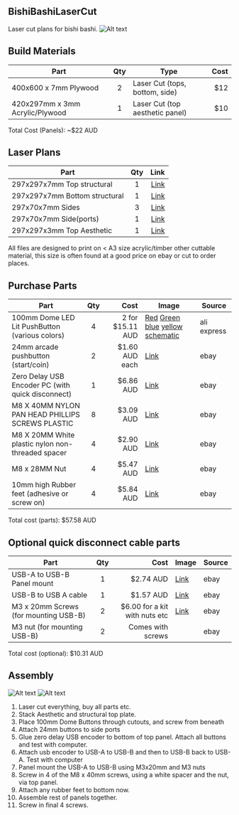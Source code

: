 
## BishiBashiLaserCut
Laser cut plans for bishi bashi.
![Alt text](../master/images/bishibashi.png?raw=true "BishiBashi Panel")

## Build Materials

| Part                              | Qty | Type                                | Cost   | 
| ----------------                  |:---:| ---------------                     | ------:| 
| 400x600 x 7mm Plywood             | 2   | Laser Cut (tops, bottom, side)      |    $12 | 
| 420x297mm x 3mm Acrylic/Plywood   | 1   | Laser Cut (top aesthetic panel)     |    $10 |

Total Cost (Panels): ~$22 AUD

## Laser Plans
| Part                          | Qty |  Link                                         |
| ---------------               |:---:| -----:                                        |
| 297x297x7mm Top structural    | 1   | [Link](../master/Lasercut/top-structural.svg) |
| 297x297x7mm Bottom structural | 1   | [Link](../master/Lasercut/bottom.svg)         |
| 297x70x7mm Sides              | 3   | [Link](../master/Lasercut/side.svg)           |
| 297x70x7mm Side(ports)        | 1   | [Link](../master/Lasercut/side-ports.svg)     | 
| 297x297x3mm Top Aesthetic     | 1   | [Link](../master/Lasercut/top-aesthetic.svg)  |

All files are designed to print on < A3 size acrylic/timber other cuttable material, this size is often found at a good price on ebay or cut to order places. 


## Purchase Parts

| Part                                              | Qty | Cost          | Image                                              | Source |
| --------------------------                        |:---:| ------:       | -----                                              | -------|
| 100mm Dome LED Lit PushButton (various colors)    | 4   | 2 for $15.11 AUD   |  [Red](../master/images/red.jpg) [Green](../master/images/green.jpg) [blue](../master/images/blue.jpg) [yellow](../master/images/yellow.jpg) [schematic](../master/images/buttonplan.jpg)     | ali express   |
| 24mm arcade pushbutton (start/coin)               | 2   | $1.60 AUD each|  [Link](../master/images/startButton.jpg)          | ebay   |
| Zero Delay USB Encoder PC  (with quick disconnect)| 1   | $6.86 AUD     |  [Link](../master/images/usbencoder.jpg)           | ebay   |
| M8 X 40MM NYLON PAN HEAD PHILLIPS SCREWS PLASTIC  | 8   | $3.09 AUD     |  [Link](../master/images/panhead.jpg)              | ebay   |
| M8 X 20MM White plastic nylon non-threaded spacer | 4   | $2.90 AUD     |  [Link](../master/images/spacer.jpg)               | ebay   |
| M8 x 28MM Nut                                     | 4   | $5.47 AUD     |  [Link](../master/images/hexnut.jpg)               | ebay   |
| 10mm high Rubber feet (adhesive or screw on)      | 4   | $5.84 AUD     |  [Link](../master/images/feet.jpg)                 | ebay   |

Total cost (parts): $57.58 AUD

## Optional quick disconnect cable parts
| Part                                              | Qty | Cost                         | Image                                              | Source |
| --------------------------                        |:---:| ------:                      | -----                                              | -------|
| USB-A to USB-B Panel mount                        | 1   | $2.74 AUD                    |  [Link](../master/images/panelmount.jpg)           | ebay   |
| USB-B to USB A cable                              | 1   | $1.57 AUD                    |  [Link](../master/images/printercable.jpg)         | ebay   |
| M3 x 20mm Screws (for mounting USB-B)             | 2   | $6.00 for a kit with nuts etc|  [Link](../master/images/m3kit.jpg)                | ebay   |
| M3 nut  (for mounting USB-B)                      | 2   | Comes with screws            |                                                    | ebay   |

Total cost (optional): $10.31 AUD

## Assembly
![Alt text](../master/images/exploded.png?raw=true "BishiBashi Exploded")
![Alt text](../master/images/bishibashinut.png?raw=true "BishiBashi Nut")

1. Laser cut everything, buy all parts etc.
2. Stack Aesthetic and structural top plate.
3. Place 100mm Dome Buttons through cutouts, and screw from beneath
4. Attach 24mm buttons to side ports
5. Glue zero delay USB encoder to bottom of top panel. Attach all buttons and test with computer.
6. Attach usb encoder to USB-A to USB-B and then to USB-B back to USB-A. Test with computer
7. Panel mount the USB-A to USB-B using M3x20mm and M3 nuts
8. Screw in 4 of the M8 x 40mm screws, using a white spacer and the nut, via top panel.
9. Attach any rubber feet to bottom now.
10. Assemble rest of panels together.
11. Screw in final 4 screws.

